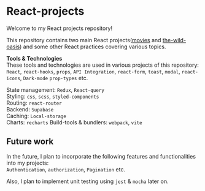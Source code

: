 # React-projects

Welcome to my React projects repository!

This repository contains two main React projects([movies](https://movies-02bf70.netlify.app) and [the-wild-oasis](https://the-wild-oasis-1ef4a.netlify.app/)) and some other React practices covering various topics.  

**Tools & Technologies**  
These tools and technologies are used in various projects of this repository:  
`React`, `react-hooks`, `props`, `API Integration`, `react-form`, `toast`, `modal`, `react-icons`, `Dark-mode` `prop-types` etc.

State management: `Redux`, `React-query`  
Styling: `css`, `scss`, `styled-components`  
Routing: `react-router`  
Backend: `Supabase`  
Caching: `Local-storage`  
Charts: `recharts`
Build-tools & bundlers: `webpack`, `vite`  

## Future work

In the future, I plan to incorporate the following features and functionalities into my projects:  
`Authentication`, `authorization`, `Pagination` etc.

Also, I plan to implement unit testing using `jest` & `mocha` later on.
